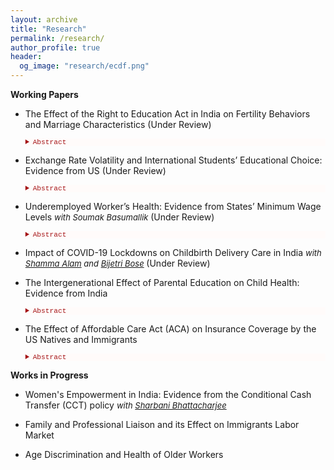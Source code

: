 ```yaml
---
layout: archive
title: "Research"
permalink: /research/
author_profile: true
header:
  og_image: "research/ecdf.png"
---
```


**Working Papers**

- The Effect of the Right to Education Act in India on Fertility Behaviors and Marriage Characteristics (Under Review)

    <details style="font-size:80%; background-color:#fffbfa;">
    <summary style="color:#a51417; font-family:courier; font-size:100%;"> Abstract </summary> 
    This paper exploits an education policy in India generated by a 2010 schooling reform to examine the effect of education on women's family planning decisions. The key element of the reform was that it required students to complete eight years of primary education (age 6-14 years). An instrumental variable difference-in-difference approach is used that measures the exogenous variation in treatment intensity in different states across birth cohorts measured by birth year and birth months. The reform led to an increase in education, a delay in marriage, postponing sexual activity and reduced fertility beginning at the age of 22. The paper also examines the pathways through which increased education affects fertility. The findings suggest early use of modern contraceptives, reduction in the marital education gap, increased literacy and utilization of healthcare services contribute to reduced fertility. These results are consistent with women having greater control over their fertility decision and increased empowerment thereby highlighting the importance of the policy efforts of the government to employ in their effort to promote education.
    </details> 

- Exchange Rate Volatility and International Students’ Educational Choice: Evidence from US (Under Review)

    <details style="font-size:80%; background-color:#fffbfa;">
    <summary style="color:#a51417; font-family:courier; font-size:100%;"> Abstract </summary> 
    Does the economic situation prevailing in the home country of an international student affect his/her educational choice in the US? To address this question, I use exchange rates as an exogenous price shocks to the international students’ budget constraint to pay for higher education in the host country. To theorize, in response to changes in real exchange rates, how the foreign students’ demand for US higher education is affected is studied in this paper. I present a theoretical model to understand the migration and enrollment decisions of international students in the US institutions when exchange rates fluctuate and test it empirically. For estimation, data from several sources for 2000-2020 time-period is used. I find that the international undergraduate enrollment decreases as price of education increases due to fluctuations in the exchange rate. As undergraduate students have to bear their entire cost of education, so a strong US currency creates a burden on their finances thereby reducing enrollments. However, the same relationship doesn't hold true for graduate enrollment indicating that foreign students are less sensitive to changes in prices of education caused by exchange rates volatility. The paper also exploits other macroeconomic indicators and availability of substitutes in the home country that affects foreign demand for US higher education. 
    </details> 

- Underemployed Worker’s Health: Evidence from States’ Minimum Wage Levels <span style="font-size:13px;"> *with Soumak Basumallik* </span> (Under Review)
   
   <details style="font-size:80%; background-color:#fffbfa;">
    <summary style="color:#a51417; font-family:courier; font-size:100%;"> Abstract </summary> 
    Global labor markets in the US have noticeably seen the rise of different forms of non‐standard work arrangements characterized by variable work schedules, reduced job security, lower wages, hazards at the workplace and stressful psycho-social working conditions since the early 1970s. Traditional non-standard work arrangements can be classified by part-time and precarious employment positions and a staggering 4.8 million American workers are a part of these employment practices. The Bureau of Labor Statistics (BLS) in 2019 reported that these non- standard jobs are mostly characterized by low wage and no benefits, and this type of work arrangments leave many workers mentally and physically exhausted leading to adverse health consequences. Using data from the 2009-18 years of the Current Population Survey (CPS) we investigate whether minimum wage increases in the US have any impact on precarious and part-time workers between 15 to 85 years of age. The results obtained suggests that increasing minimum wage have no effect on difficulty in remembering, having a disability limiting mobility and having any limitations to personal care for these workers. However, we do find strong evidence of minimum wage increases on improved self-reported health for these workers. Our results are robust to different age groups except teenagers and our results do not hold true for workers who are employed full-time implying changes in minimum wage only impact the health of those people who are underemployed.
    </details>

- Impact of COVID-19 Lockdowns on Childbirth Delivery Care in India <span style="font-size:13px;"> *with [Shamma Alam](https://sites.google.com/view/shamma-alam/home?authuser=0) and [Bijetri Bose](https://bijetri.github.io/)* </span> (Under Review)
  
- The Intergenerational Effect of Parental Education on Child Health: Evidence from India 
    
    <details style="font-size:80%; background-color:#fffbfa;">
    <summary style="color:#a51417; font-family:courier; font-size:100%;"> Abstract </summary> 
   The paper investigates the causal impact of parental education on child health outcomes by exploiting a compulsory schooling reform in India which required parents to complete eight years of primary education. The exogenous variation in parental education induced by the reform implementation timing in different states across the birth cohorts of parents is explored using an instrumental variable difference-in-difference approach. Findings based on data from the National Family Health Survey suggest that increased total years of parental education improved the birth weight, weight-for-age, and height of their offspring. Parental education also increased the probability of a child being currently breastfed and improved understanding of a child's measles immunization. I also examine different household socio-economic pathways which can impact children's health. I find significant improvements in all the household facilities and improved sanitation in Indian society. There is little evidence of a causal relationship between a father's education and his health behavior, but mothers in Indian society take better care of their health in terms of having antenatal and postnatal care and increased probability of health check-ups which gets transmitted to improved health outcomes for their children.
    </details> 

- The Effect of Affordable Care Act (ACA) on Insurance Coverage by the US Natives and Immigrants 

    <details style="font-size:80%; background-color:#fffbfa;">
    <summary style="color:#a51417; font-family:courier; font-size:100%;"> Abstract </summary> 
    The Affordable Care Act (ACA) of 2010 included an expansion of Medicaid public health insurance to more low income individuals beginning in 2014. The ACA aimed to achieve nearly universal health insurance coverage in the United States through a combination of mandates, regulations on insurers, expanding Medicaid subsidies and health insurance exchanges, most of which took effect in 2014. This paper estimates the effects of the ACA on health insurance coverage using data from the American Community Survey (ACS) by utilizing difference-in-difference-in-differences model that exploit cross-sectional variation in the intensity of treatment arising from state participation in the Medicaid expansion in 2014 and comparing the effects among natives and immigrants. This study contributes to understand the limits of the ACA in reducing disparities in insurance coverage and exploring how patterns of coverage differ for different sources of insurance among the natives and immigrants. It is observed that the gap is lower in magnitude between the natives and immigrants in terms of public and Medicaid insurance coverage after the ACA implementation. 
    </details> 

**Works in Progress**

- Women's Empowerment in India: Evidence from the Conditional Cash Transfer (CCT) policy <span style="font-size:13px;"> *with [Sharbani Bhattacharjee](https://sites.google.com/view/sharbani/home?authuser=0)* </span>

- Family and Professional Liaison and its Effect on Immigrants Labor Market

- Age Discrimination and Health of Older Workers

